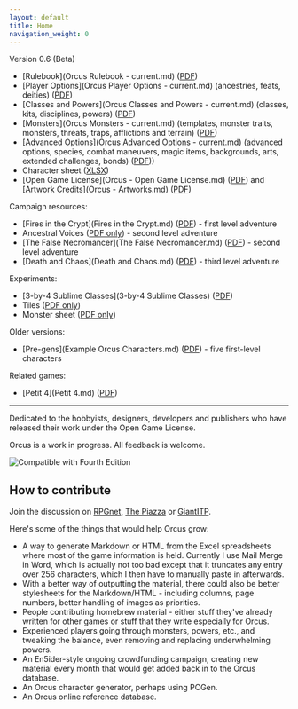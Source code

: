 ```yaml
---
layout: default
title: Home
navigation_weight: 0
---
```


Version 0.6 (Beta)

* [Rulebook](Orcus Rulebook - current.md) ([PDF](https://github.com/Sanglorian/orcus/raw/main/Orcus%20Rulebook%20-%20current.pdf))
* [Player Options](Orcus Player Options - current.md) (ancestries, feats, deities) ([PDF](https://github.com/Sanglorian/orcus/raw/main/Orcus%20Player%20Options%20-%20current.pdf))
* [Classes and Powers](Orcus Classes and Powers - current.md) (classes, kits, disciplines, powers) ([PDF](https://github.com/Sanglorian/orcus/raw/main/Orcus%20Classes%20and%20Powers%20-%20current.pdf)) 
* [Monsters](Orcus Monsters - current.md) (templates, monster traits, monsters, threats, traps, afflictions and terrain) ([PDF](https://github.com/Sanglorian/orcus/raw/main/Orcus%20Monsters%20-%20current.pdf))
* [Advanced Options](Orcus Advanced Options - current.md) (advanced options, species, combat maneuvers, magic items, backgrounds, arts, extended challenges, bonds) ([PDF](https://github.com/Sanglorian/orcus/raw/main/Orcus%20Advanced%20Options%20-%20current.pdf)))
* Character sheet ([XLSX](https://github.com/Sanglorian/orcus/raw/main/Character%20Sheet.xlsx))
* [Open Game License](Orcus - Open Game License.md) ([PDF](https://github.com/Sanglorian/orcus/raw/main/Orcus%20-%20Open%20Game%20License.pdf)) and [Artwork Credits](Orcus - Artworks.md) ([PDF](https://github.com/Sanglorian/orcus/raw/main/Orcus%20-%20Artworks.pdf))

Campaign resources:

* [Fires in the Crypt](Fires in the Crypt.md) ([PDF](https://github.com/Sanglorian/orcus/blob/main/Fires%20in%20the%20Crypt.pdf)) - first level adventure
* Ancestral Voices ([PDF only](https://github.com/Sanglorian/orcus/blob/main/Ancestral%20Voices%20(Level%202).pdf)) - second level adventure
* [The False Necromancer](The False Necromancer.md) ([PDF](https://github.com/Sanglorian/orcus/blob/main/The%20False%20Necromancer.pdf)) - second level adventure
* [Death and Chaos](Death and Chaos.md) ([PDF](https://github.com/Sanglorian/orcus/blob/main/Blood%20and%20Chaos.pdf)) - third level adventure

Experiments:

* [3-by-4 Sublime Classes](3-by-4 Sublime Classes) ([PDF](https://github.com/Sanglorian/orcus/raw/main/3-by-4%20Sublime%20Classes.pdf))
* Tiles ([PDF only](https://github.com/Sanglorian/orcus/blob/main/tiles/tiles-merged.pdf))
* Monster sheet ([PDF only](https://github.com/Sanglorian/orcus/raw/main/Monster%20Sheet%20%5BFinal%5D.pdf))

Older versions: 

* [Pre-gens](Example Orcus Characters.md) ([PDF](https://github.com/Sanglorian/orcus/blob/main/Example%20Orcus%20Characters.pdf)) - five first-level characters

Related games:

* [Petit 4](Petit 4.md) ([PDF](https://github.com/Sanglorian/orcus/blob/main/Petit%204.pdf))

---

Dedicated to the hobbyists, designers, developers and publishers who have released their work under the Open Game License.

Orcus is a work in progress. All feedback is welcome. 

![Compatible with Fourth Edition](https://github.com/Sanglorian/orcus/raw/main/Compatible%20with%20Fourth%20Edition.png)

## How to contribute

Join the discussion on [RPGnet](https://forum.rpg.net/index.php?threads/4e-introducing-orcus-a-fourth-edition-retro-clone.878174/), [The Piazza](https://www.thepiazza.org.uk/bb/viewtopic.php?f=36&t=26561) or [GiantITP](https://forums.giantitp.com/showthread.php?628077-Introducing-Orcus-a-Fourth-Edition-retro-clone).

Here's some of the things that would help Orcus grow: 

* A way to generate Markdown or HTML from the Excel spreadsheets where most of the game information is held. Currently I use Mail Merge in Word, which is actually not too bad except that it truncates any entry over 256 characters, which I then have to manually paste in afterwards.
* With a better way of outputting the material, there could also be better stylesheets for the Markdown/HTML - including columns, page numbers, better handling of images as priorities.
* People contributing homebrew material - either stuff they've already written for other games or stuff that they write especially for Orcus.
* Experienced players going through monsters, powers, etc., and tweaking the balance, even removing and replacing underwhelming powers.
* An En5ider-style ongoing crowdfunding campaign, creating new material every month that would get added back in to the Orcus database.
* An Orcus character generator, perhaps using PCGen.
* An Orcus online reference database.